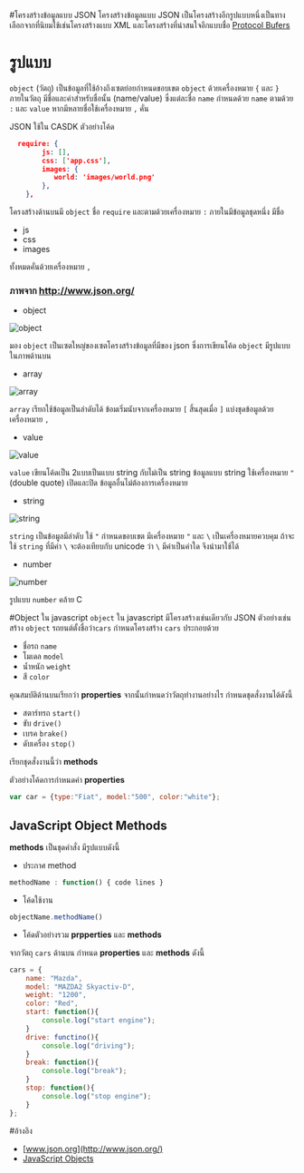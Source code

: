 #โครงสร้างข้อมูลแบบ JSON
โครงสร้างข้อมูลแบบ JSON เป็นโครงสร้างอีกรูปแบบหนึ่งเป็นทางเลือกจากที่นิยมใช้เช่นโครงสร้างแบบ XML และโครงสร้างที่น่าสนใจอีกแบบชื่อ [Protocol Bufers](https://developers.google.com/protocol-buffers/) 

# รูปแบบ
`object` (วัตถุ) เป็นข้อมูลที่ใช้อ้างถึงเซตย่อยกำหนดขอบเขต `object` ด้วยเครื่องหมาย `{` และ `}` ภายในวัตถุ มีชื่อและค่าสำหรับชื่อนั้น (name/value) ซึ่งแต่ละชื่อ `name` กำหนดด้วย `name` ตามด้วย `:` และ `value` หากมีหลายชื่อใช้เครื่องหมาย `,` คั่น
 
JSON ใช้ใน CASDK ตัวอย่างโค้ด

```json
  require: {
        js: [],
        css: ['app.css'],
        images: {
           world: 'images/world.png'
        },
    },
```

โครงสร้างด้านบนมี `object` ชื่อ `require` และตามด้วยเครื่องหมาย `:` ภายในมีข้อมูลชุดหนึ่ง มีชื่อ 

* js
* css
* images

ทั้งหมดคั่นด้วยเครื่องหมาย `,` 

### ภาพจาก http://www.json.org/ 

* object

![object](http://www.json.org/object.gif)

มอง `object` เป็นเซตใหญ่ของเซตโครงสร้างข้อมูลที่มีของ json ซึ่งการเขียนโค้ด `object` มีรูปแบบในภาพด้านบน 

* array

![array](http://www.json.org/array.gif)

`array` เรียกใช้ข้อมูลเป็นลำดับได้ ข้อมเริ่มนับจากเครื่องหมาย `[` สิ้นสุดเมื่อ `]` แบ่งชุดข้อมูลด้วยเครื่องหมาย `,` 

* value

![value](http://www.json.org/value.gif)

`value` เขียนโค้ดเป็น 2แบบเป็นแบบ string กับไม่เป็น string ข้อมูลแบบ string ใช้เครื่องหมาย `"` (double quote) เปิดและปิด ข้อมูลอื่นไม่ต้องการเครื่องหมาย

* string

![string](http://www.json.org/string.gif)

`string` เป็นข้อมูลมีลำดับ ใช้ `"` กำหนดขอบเขต มีเครื่องหมาย `"` และ `\` เป็นเครื่องหมายควบคุม ถ้าจะใช้ `string` ที่มีค่า `\` จะต้องเทียบกับ unicode ว่า `\` มีค่าเป็นค่าใด จึงนำมาใช้ได้ 

* number

![number](http://www.json.org/number.gif)

รูปแบบ `number` คล้าย C 

#Object ใน javascript
`object` ใน javascript มีโครงสร้างเช่นเดียวกับ JSON ตัวอย่างเช่นสร้าง `object` รถยนต์ตั้งชื่อว่า`cars` กำหนดโครงสร้าง `cars` ประกอบด้วย

* ชื่อรถ `name`
* โมเดล `model`
* น้ำหนัก `weight`
* สี `color`

คุณสมบัติด้านบนเรียกว่า **properties** จากนั้นกำหนดว่าวัตถุทำงานอย่างไร กำหนดชุดสั่งงานได้ดังนี้

* สตาร์ทรถ `start()`
* ขับ `drive()`
* เบรค `brake()`
* ดับเครื่อง `stop()`

เรียกชุดสั่งงานนี้ว่า **methods**  

ตัวอย่างโค้ดการกำหนดค่า **properties** 

```javascript
var car = {type:"Fiat", model:"500", color:"white"};
```
## JavaScript Object Methods
**methods** เป็นชุดคำสั่ง มีรูปแบบดังนี้

* ประกาศ method

```javascript
methodName : function() { code lines }
```

* โค้ดใช้งาน

```javascript
objectName.methodName()
```

* โค้ดตัวอย่างรวม **prpperties** และ **methods**

จากวัตถุ `cars` ด้านบน กำหนด **properties** และ **methods** ดังนี้

```javascript
cars = {
	name: "Mazda",
	model: "MAZDA2 Skyactiv-D",
	weight: "1200",
	color: "Red",
	start: function(){
		console.log("start engine");
	}
	drive: functino(){
		console.log("driving");
	}
	break: function(){
		console.log("break");
	}
	stop: function(){
		console.log("stop engine");
	}
};	
```

#อ้างอิง
* [www.json.org](http://www.json.org/)
* [JavaScript Objects](http://www.w3schools.com/js/js_objects.asp)